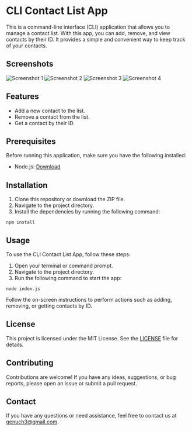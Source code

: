 <!DOCTYPE html>
<html>
<head>
  <meta charset="UTF-8">
  <title>CLI Contact List App</title>
</head>
<body>
  <h1>CLI Contact List App</h1>
  
  <p>This is a command-line interface (CLI) application that allows you to manage a contact list. With this app, you can add, remove, and view contacts by their ID. It provides a simple and convenient way to keep track of your contacts.</p>

  <h2>Screenshots</h2>
  
  <img src="https://monosnap.com/file/MjfdGRFennCkP5XmFsY7qG5EHsTMeM" alt="Screenshot 1">
  <img src="https://monosnap.com/file/HrI4y8GPlDuJSvhynJoFs6Yg6C2umX" alt="Screenshot 2">
  <img src="https://monosnap.com/file/UCSzWlPjenqE6h6IezcoAfsTAQjw9p" alt="Screenshot 3">
  <img src="https://monosnap.com/file/hwUSDHQd89dkzMyE59UsRBgunf57OV" alt="Screenshot 4">

  <h2>Features</h2>
  
  <ul>
    <li>Add a new contact to the list.</li>
    <li>Remove a contact from the list.</li>
    <li>Get a contact by their ID.</li>
  </ul>

  <h2>Prerequisites</h2>
  
  <p>Before running this application, make sure you have the following installed:</p>
  
  <ul>
    <li>Node.js: <a href="https://nodejs.org">Download</a></li>
  </ul>

  <h2>Installation</h2>
  
  <ol>
    <li>Clone this repository or download the ZIP file.</li>
    <li>Navigate to the project directory.</li>
    <li>Install the dependencies by running the following command:</li>
  </ol>

  <pre><code>npm install</code></pre>

  <h2>Usage</h2>
  
  <p>To use the CLI Contact List App, follow these steps:</p>
  
  <ol>
    <li>Open your terminal or command prompt.</li>
    <li>Navigate to the project directory.</li>
    <li>Run the following command to start the app:</li>
  </ol>

  <pre><code>node index.js</code></pre>

  <p>Follow the on-screen instructions to perform actions such as adding, removing, or getting contacts by ID.</p>

  <h2>License</h2>
  
  <p>This project is licensed under the MIT License. See the <a href="LICENSE">LICENSE</a> file for details.</p>

  <h2>Contributing</h2>
  
  <p>Contributions are welcome! If you have any ideas, suggestions, or bug reports, please open an issue or submit a pull request.</p>

  <h2>Contact</h2>
  
  <p>If you have any questions or need assistance, feel free to contact us at <a href="mailto:genuch3@gmail.com">genuch3@gmail.com</a>.</p>
</body>
</html>
